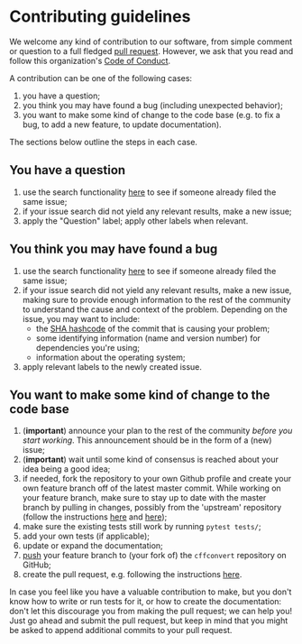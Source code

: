 # Contributing guidelines

We welcome any kind of contribution to our software, from simple comment or
question to a full fledged [pull
request](https://help.github.com/articles/about-pull-requests/). However, we ask
that you read and follow this organization's [Code of Conduct](https://github.com/citation-file-format/citation-file-format/blob/master/CODE_OF_CONDUCT.md).

A contribution can be one of the following cases:

1. you have a question;
1. you think you may have found a bug (including unexpected behavior);
1. you want to make some kind of change to the code base (e.g. to fix a bug, to add
   a new feature, to update documentation).

The sections below outline the steps in each case.

## You have a question

1. use the search functionality
   [here](https://github.com/citation-file-format/cffconvert/issues) to see if someone already filed the same issue;
2. if your issue search did not yield any relevant results, make a new issue;
3. apply the "Question" label; apply other labels when relevant.

## You think you may have found a bug

1. use the search functionality
   [here](https://github.com/citation-file-format/cffconvert/issues) to see if someone already filed the same issue;
2. if your issue search did not yield any relevant results, make a new issue,
   making sure to provide enough information to the rest of the community to
   understand the cause and context of the problem. Depending on the issue, you may
   want to include:
    - the [SHA
      hashcode](https://help.github.com/articles/autolinked-references-and-urls/#commit-shas)
      of the commit that is causing your problem;
    - some identifying information (name and version number) for dependencies you're
      using;
    - information about the operating system;
3. apply relevant labels to the newly created issue.

## You want to make some kind of change to the code base

1. (**important**) announce your plan to the rest of the community _before you
   start working_. This announcement should be in the form of a (new) issue;
2. (**important**) wait until some kind of consensus is reached about your idea
   being a good idea;
3. if needed, fork the repository to your own Github profile and create your own
   feature branch off of the latest master commit. While working on your feature
   branch, make sure to stay up to date with the master branch by pulling in changes, possibly from the 'upstream' repository (follow the instructions [here](https://help.github.com/articles/configuring-a-remote-for-a-fork/) and [here](https://help.github.com/articles/syncing-a-fork/));
4. make sure the existing tests still work by running `pytest tests/`;
5. add your own tests (if applicable);
6. update or expand the documentation;
7. [push](http://rogerdudler.github.io/git-guide/) your feature branch to (your
   fork of) the ``cffconvert`` repository on GitHub;
8. create the pull request, e.g. following the instructions
   [here](https://help.github.com/articles/creating-a-pull-request/).

In case you feel like you have a valuable contribution to make, but you don't know
how to write or run tests for it, or how to create the documentation: don't
let this discourage you from making the pull request; we can help you! Just go
ahead and submit the pull request, but keep in mind that you might be asked to
append additional commits to your pull request.

